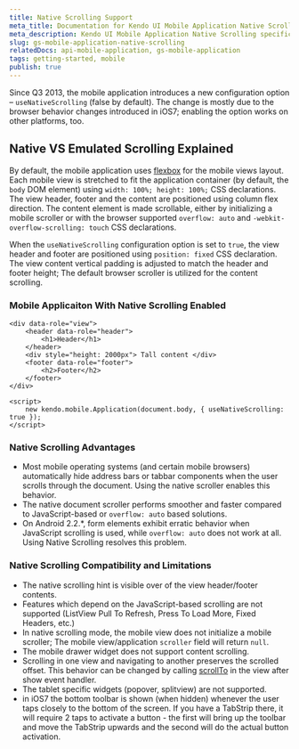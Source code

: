 ```yaml
---
title: Native Scrolling Support
meta_title: Documentation for Kendo UI Mobile Application Native Scrolling configuration option
meta_description: Kendo UI Mobile Application Native Scrolling specifics described
slug: gs-mobile-application-native-scrolling
relatedDocs: api-mobile-application, gs-mobile-application
tags: getting-started, mobile
publish: true
---
```


Since Q3 2013, the mobile application introduces a new configuration option – `useNativeScrolling` (false by default). The change is mostly due to the browser behavior changes introduced
in iOS7; enabling the option works on other platforms, too.

## Native VS Emulated Scrolling Explained

By default, the mobile application uses [flexbox](http://www.w3.org/TR/css3-flexbox/) for the mobile views layout.
Each mobile view is stretched to fit the application container (by default, the `body` DOM element) using `width: 100%; height: 100%;` CSS declarations.
The view header, footer and the content are positioned using column flex direction. The content element is made scrollable, either by initializing a mobile scroller or with the
browser supported `overflow: auto` and `-webkit-overflow-scrolling: touch` CSS declarations.

When the `useNativeScrolling` configuration option is set to `true`, the view header and footer are positioned using `position: fixed` CSS declaration.
The view content vertical padding is adjusted to match the header and footer height; The default browser scroller is utilized for the content scrolling.

### Mobile Applicaiton With Native Scrolling Enabled
    <div data-role="view">
        <header data-role="header">
            <h1>Header</h1>
        </header>
        <div style="height: 2000px"> Tall content </div>
        <footer data-role="footer">
            <h2>Footer</h2>
        </footer>
    </div>

    <script>
        new kendo.mobile.Application(document.body, { useNativeScrolling: true });
    </script>

### Native Scrolling Advantages

- Most mobile operating systems (and certain mobile browsers) automatically hide address bars or tabbar components when the user scrolls through the document.
Using the native scroller enables this behavior.
- The native document scroller performs smoother and faster compared to JavaScript-based or `overflow: auto` based solutions.
- On Android 2.2.*, form elements exhibit erratic behavior when JavaScript scrolling is used, while `overflow: auto` does not work at all. Using Native Scrolling resolves this problem.

### Native Scrolling Compatibility and Limitations

- The native scrolling hint is visible over of the view header/footer contents.
- Features which depend on the JavaScript-based scrolling are not supported (ListView Pull To Refresh, Press To Load More, Fixed Headers, etc.)
- In native scrolling mode, the mobile view does not initialize a mobile scroller; The mobile view/application `scroller` field will return `null`.
- The mobile drawer widget does not support content scrolling.
- Scrolling in one view and navigating to another preserves the scrolled offset. This behavior can be changed by calling [scrollTo](https://developer.mozilla.org/en-US/docs/Web/API/window.scrollTo) in the view after show event handler.
- The tablet specific widgets (popover, splitview) are not supported.
- in iOS7 the bottom toolbar is shown (when hidden) whenever the user taps closely to the bottom of the screen. If you have a TabStrip there, it will require 2 taps to activate a button -
the first will bring up the toolbar and move the TabStrip upwards and the second will do the actual button activation.
 
